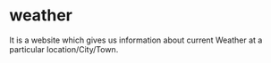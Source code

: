 # weather
It is a website which gives us information about current Weather at a particular location/City/Town.
